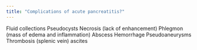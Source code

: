 ```yaml
---
title: "Complications of acute pancreatitis?"
---
```

Fluid collections Pseudocysts Necrosis (lack of enhancement) Phlegmon (mass of edema and inflammation) Abscess Hemorrhage Pseudoaneurysms Thrombosis (splenic vein) ascites

